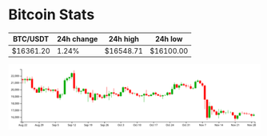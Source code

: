 # Bitcoin Stats

BTC/USDT|24h change|24h high|24h low|
|---|---|---|---|
|$16361.20|1.24%|$16548.71|$16100.00|

<img src="./chart.svg">
